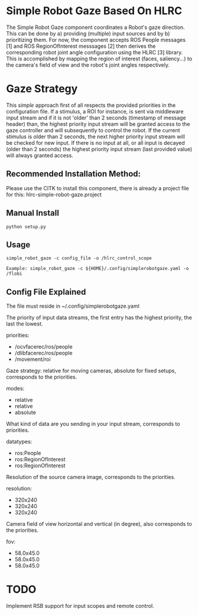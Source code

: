 # Simple Robot Gaze Based On HLRC

The Simple Robot Gaze component coordinates a Robot's gaze direction.
This can be done by a) providing (multiple) input sources and by b) prioritizing them.
For now, the component accepts ROS People messages [1] and ROS RegionOfInterest messsages [2]
then derives the corresponding robot joint angle configuration using the HLRC [3] library.
This is accomplished by mapping the region of interest (faces, saliency...) to the camera's
field of view and the robot's joint angles respectively.


# Gaze Strategy

This _simple_ approach first of all respects the provided priorities in the configuration file. If a stimulus, a ROI
for instance, is sent via middleware input stream and if it is not 'older' than 2 seconds (timestamp of message header)
than, the highest priority input stream will be granted access to the gaze controller and will subsequently to control
the robot. If the current stimulus is older than 2 seconds, the next higher priority input stream will be checked for
new input. If there is no input at all, or all input is decayed (older than 2 seconds) the highest priority input stream
(last provided value) will always granted access.


## Recommended Installation Method:

Please use the CITK to install this component, there is already a project file for this: hlrc-simple-robot-gaze.project


## Manual Install

    python setup.py


## Usage

    simple_robot_gaze -c config_file -o /hlrc_control_scope

    Example: simple_robot_gaze -c ${HOME}/.config/simplerobotgaze.yaml -o /flobi


## Config File Explained

The file must reside in ~/.config/simplerobotgaze.yaml

The priority of input data streams, the first entry has the highest priority, the last the lowest.

priorities:
  - /ocvfacerec/ros/people
  - /dlibfacerec/ros/people
  - /movement/roi

Gaze strategy: relative for moving cameras, absolute for fixed setups, corresponds to the priorities.

modes:
  - relative
  - relative
  - absolute

What kind of data are you sending in your input stream, corresponds to priorities.

datatypes:
  - ros:People
  - ros:RegionOfInterest
  - ros:RegionOfInterest

Resolution of the source camera image, corresponds to the priorities.

resolution:
  - 320x240
  - 320x240
  - 320x240

Camera field of view horizontal and vertical (in degree), also corresponds to the priorities.

fov:
  - 58.0x45.0
  - 58.0x45.0
  - 58.0x45.0


# TODO

Implement RSB support for input scopes and remote control.